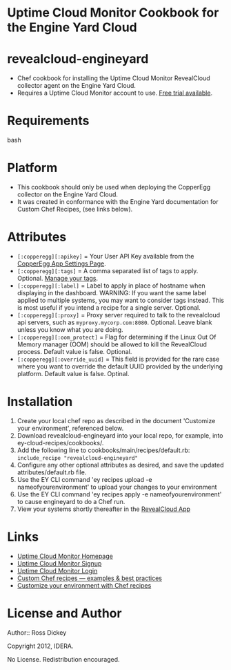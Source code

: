 Uptime Cloud Monitor Cookbook for the Engine Yard Cloud
============================================

revealcloud-engineyard
===========
* Chef cookbook for installing the Uptime Cloud Monitor RevealCloud collector agent on the Engine Yard Cloud.
* Requires a Uptime Cloud Monitor account to use. [Free trial available](https://www.idera.com/infrastructure-monitoring-as-a-service/freetrialsubscriptionform).

Requirements
============
bash

Platform
========
* This cookbook should only be used when deploying the CopperEgg collector on the Engine Yard Cloud.
* It was created in conformance with the Engine Yard documentation for Custom Chef Recipes, (see links below).

Attributes
==========
* `[:copperegg][:apikey]` = Your User API Key available from the [CopperEgg App Settings Page](https://app.copperegg.com/#settings/user).
* `[:copperegg][:tags]` = A comma separated list of tags to apply.  Optional.  [Manage your tags](https://app.copperegg.com/#revealcloud/tags).
* `[:copperegg][:label]` = Label to apply in place of hostname when displaying in the dashboard.  WARNING: If you want the same label applied to multiple systems, you may want to consider tags instead.  This is most useful if you intend a recipe for a single server.  Optional.
* `[:copperegg][:proxy]` = Proxy server required to talk to the revealcloud api servers, such as `myproxy.mycorp.com:8080`.  Optional.  Leave blank unless you know what you are doing.
* `[:copperegg][:oom_protect]` = Flag for determining if the Linux Out Of Memory manager (OOM) should be allowed to kill the RevealCloud process. Default value is false. Optional.
* `[:copperegg][:override_uuid]` = This field is provided for the rare case where you want to override the default UUID provided by the underlying platform. Default value is false. Optinal.

Installation
============
1. Create your local chef repo as described in the document 'Customize your environment', referenced below.
2. Download revealcloud-engineyard into your local repo, for example, into ey-cloud-recipes/cookbooks/.
3. Add the following line to cookbooks/main/recipes/default.rb: `include_recipe "revealcloud-engineyard"`
4. Configure any other optional attributes as desired, and save the updated attributes/default.rb file.
5. Use the EY CLI command 'ey recipes upload -e nameofyourenvironment' to upload your changes to your environment
6. Use the EY CLI command 'ey recipes apply -e nameofyourenvironment' to cause engineyard to do a Chef run.
7. View your systems shortly thereafter in the [RevealCloud App](https://app.copperegg.com/#revealcloud/overview)

Links
=====
* [Uptime Cloud Monitor Homepage](https://www.idera.com/infrastructure-monitoring-as-a-service/)
* [Uptime Cloud Monitor Signup](https://www.idera.com/infrastructure-monitoring-as-a-service/freetrialsubscriptionform)
* [Uptime Cloud Monitor Login](https://app.copperegg.com/login)
* [Custom Chef recipes — examples & best practices](https://support.cloud.engineyard.com/entries/21406977-custom-chef-recipes-examples-best-practices)
* [Customize your environment with Chef recipes](https://support.cloud.engineyard.com/entries/21009867-custom-chef-recipes)

License and Author
==================
Author:: Ross Dickey

Copyright 2012, IDERA.

No License.  Redistribution encouraged.

